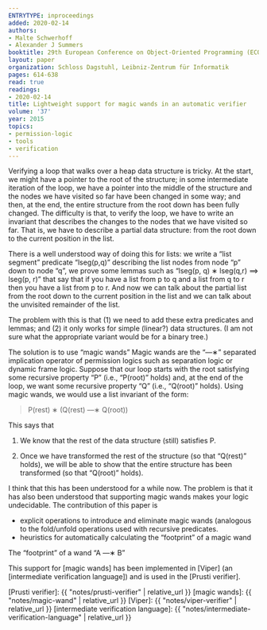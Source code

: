 ```yaml
---
ENTRYTYPE: inproceedings
added: 2020-02-14
authors:
- Malte Schwerhoff
- Alexander J Summers
booktitle: 29th European Conference on Object-Oriented Programming (ECOOP 2015)
layout: paper
organization: Schloss Dagstuhl, Leibniz-Zentrum für Informatik
pages: 614-638
read: true
readings:
- 2020-02-14
title: Lightweight support for magic wands in an automatic verifier
volume: '37'
year: 2015
topics:
- permission-logic
- tools
- verification
---
```


Verifying a loop that walks over a heap data structure is tricky.  At the
start, we might have a pointer to the root of the structure; in some
intermediate iteration of the loop, we have a pointer into the middle of the
structure and the nodes we have visited so far have been changed in some way;
and then, at the end, the entire structure from the root down has been fully
changed.  The difficulty is that, to verify the loop, we have to write an
invariant that describes the changes to the nodes that we have visited so far.
That is, we have to describe a partial data structure: from the root down to
the current position in the list.

There is a well understood way of doing this for lists: we write a “list
segment” predicate “lseg(p,q)” describing the list nodes from node “p” down to
node “q”, we prove some lemmas such as “lseg(p, q) ∗ lseg(q,r) ==> lseg(p, r)”
that say that if you have a list from p to q and a list from q to r then you
have a list from p to r.  And now we can talk about the partial list from the
root down to the current position in the list and we can talk about the
unvisited remainder of the list.

The problem with this is that (1)  we need to add these extra predicates and
lemmas; and (2) it only works for simple (linear?) data structures.  (I am not
sure what the appropriate variant would be for a binary tree.)

The solution is to use “magic wands” Magic wands are the “—∗” separated
implication operator of permission logics such as separation logic or dynamic
frame logic.  Suppose that our loop starts with the root satisfying some
recursive property “P” (i.e., “P(root)” holds) and, at the end of the loop, we
want some recursive property “Q” (i.e., “Q(root)” holds).  Using magic wands,
we would use a list invariant of the form:


> P(rest) ∗ (Q(rest) ––∗ Q(root))

This says that

1. We know that the rest of the data structure (still) satisfies P.

2. Once we have transformed the rest of the structure (so that “Q(rest)”
   holds), we will be able to show that the entire structure has been
   transformed (so that “Q(root)” holds).

I think that this has been understood for a while now.  The problem is that it
has also been understood that supporting magic wands makes your logic
undecidable.  The contribution of this paper is

- explicit operations to introduce and eliminate magic wands (analogous to the
  fold/unfold operations used with recursive predicates.
- heuristics for automatically calculating the “footprint” of a magic wand

The “footprint” of a wand “A ––∗ B”

This support for [magic wands] has been implemented in [Viper] (an
[intermediate verification language]) and is used in the [Prusti verifier].

[Prusti verifier]: {{ "notes/prusti-verifier" | relative_url }}
[magic wands]: {{ "notes/magic-wand" | relative_url }}
[Viper]: {{ "notes/viper-verifier" | relative_url }}
[intermediate verification language]: {{ "notes/intermediate-verification-language" | relative_url }}
